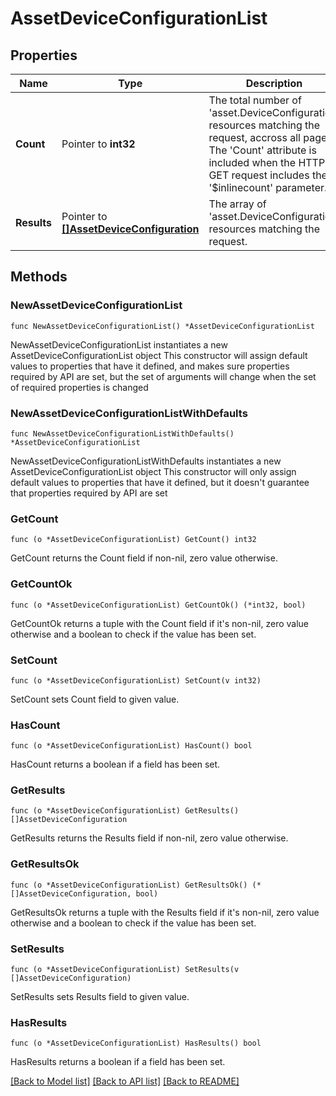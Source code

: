 # AssetDeviceConfigurationList

## Properties

Name | Type | Description | Notes
------------ | ------------- | ------------- | -------------
**Count** | Pointer to **int32** | The total number of &#39;asset.DeviceConfiguration&#39; resources matching the request, accross all pages. The &#39;Count&#39; attribute is included when the HTTP GET request includes the &#39;$inlinecount&#39; parameter. | [optional] 
**Results** | Pointer to [**[]AssetDeviceConfiguration**](asset.DeviceConfiguration.md) | The array of &#39;asset.DeviceConfiguration&#39; resources matching the request. | [optional] 

## Methods

### NewAssetDeviceConfigurationList

`func NewAssetDeviceConfigurationList() *AssetDeviceConfigurationList`

NewAssetDeviceConfigurationList instantiates a new AssetDeviceConfigurationList object
This constructor will assign default values to properties that have it defined,
and makes sure properties required by API are set, but the set of arguments
will change when the set of required properties is changed

### NewAssetDeviceConfigurationListWithDefaults

`func NewAssetDeviceConfigurationListWithDefaults() *AssetDeviceConfigurationList`

NewAssetDeviceConfigurationListWithDefaults instantiates a new AssetDeviceConfigurationList object
This constructor will only assign default values to properties that have it defined,
but it doesn't guarantee that properties required by API are set

### GetCount

`func (o *AssetDeviceConfigurationList) GetCount() int32`

GetCount returns the Count field if non-nil, zero value otherwise.

### GetCountOk

`func (o *AssetDeviceConfigurationList) GetCountOk() (*int32, bool)`

GetCountOk returns a tuple with the Count field if it's non-nil, zero value otherwise
and a boolean to check if the value has been set.

### SetCount

`func (o *AssetDeviceConfigurationList) SetCount(v int32)`

SetCount sets Count field to given value.

### HasCount

`func (o *AssetDeviceConfigurationList) HasCount() bool`

HasCount returns a boolean if a field has been set.

### GetResults

`func (o *AssetDeviceConfigurationList) GetResults() []AssetDeviceConfiguration`

GetResults returns the Results field if non-nil, zero value otherwise.

### GetResultsOk

`func (o *AssetDeviceConfigurationList) GetResultsOk() (*[]AssetDeviceConfiguration, bool)`

GetResultsOk returns a tuple with the Results field if it's non-nil, zero value otherwise
and a boolean to check if the value has been set.

### SetResults

`func (o *AssetDeviceConfigurationList) SetResults(v []AssetDeviceConfiguration)`

SetResults sets Results field to given value.

### HasResults

`func (o *AssetDeviceConfigurationList) HasResults() bool`

HasResults returns a boolean if a field has been set.


[[Back to Model list]](../README.md#documentation-for-models) [[Back to API list]](../README.md#documentation-for-api-endpoints) [[Back to README]](../README.md)


